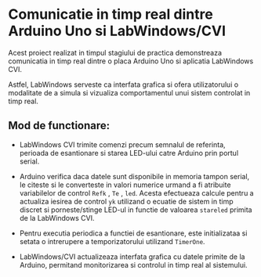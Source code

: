 # Comunicatie in timp real dintre Arduino Uno si LabWindows/CVI

Acest proiect realizat in timpul stagiului de practica demonstreaza comunicatia in timp real dintre o placa Arduino Uno si aplicatia LabWindows CVI.

Astfel, LabWindows serveste ca interfata grafica si ofera utilizatorului o modalitate de a simula si vizualiza comportamentul unui sistem controlat in timp real.

## Mod de functionare:

- LabWindows CVI trimite comenzi precum semnalul de referinta, perioada de esantionare si starea LED-ului catre Arduino prin portul serial.

- Arduino verifica daca datele sunt disponibile in memoria tampon serial, le citeste si le converteste in valori numerice urmand a fi atribuite variabilelor de control `Refk` , `Te` , `led`. Acesta efectueaza calcule pentru a actualiza iesirea de control `yk` utilizand o ecuatie de sistem in timp discret si porneste/stinge LED-ul in functie de valoarea `stareled` primita de la LabWindows CVI.

- Pentru executia periodica a functiei de esantionare, este initializataa si setata o intrerupere a temporizatorului utilizand `TimerOne`.

- LabWindows/CVI actualizeaza interfata grafica cu datele primite de la Arduino, permitand monitorizarea si controlul in timp real al sistemului.

